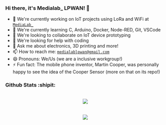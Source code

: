 ### Hi there, it's Medialab_ LPWAN! 👋

- 🔭 We're currently working on IoT projects using LoRa and WiFi at [`MediaLab_`](https://www.medialab-uniovi.es/)
- 🌱 We're currently learning C, Arduino, Docker, Node-RED, Git, VSCode
- 👯 We're looking to collaborate on IoT device prototyping
- 🤔 We're looking for help with coding
- 💬 Ask me about electronics, 3D printing and more!
- 📫 How to reach me: [`medialablpwan@gmail.com`](medialablpwan@gmail.com)
- 😄 Pronouns: We/Us (we are a inclusive workgroup!)
- ⚡ Fun fact: The mobile phone inventor, Martin Cooper, was personally happy to see the idea of the Cooper Sensor (more on that on its repo!)

### Github Stats :shipit:

<br/>
<div align="center"> 
 <img src="https://github-readme-stats.vercel.app/api?username=medialablpwan&show_icons=true&theme=dracula&hide_title=true">
</div>
<br/>
<br/>
 <div align="center"> 
  <img src="https://github-readme-stats.vercel.app/api/top-langs/?username=medialablpwan&langs_count=8&show_icons=true&theme=dracula">
</div>

<!--
**medialablpwan/medialablpwan** is a ✨ _special_ ✨ repository because its `README.md` (this file) appears on your GitHub profile.

Here are some ideas to get you started:

- 🔭 I’m currently working on ...
- 🌱 I’m currently learning ...
- 👯 I’m looking to collaborate on ...
- 🤔 I’m looking for help with ...
- 💬 Ask me about ...
- 📫 How to reach me: ...
- 😄 Pronouns: ...
- ⚡ Fun fact: ...
-->
